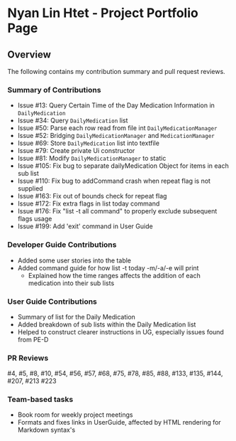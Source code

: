 # Nyan Lin Htet - Project Portfolio Page

## Overview
The following contains my contribution summary and pull request reviews.

### Summary of Contributions
- Issue #13: Query Certain Time of the Day Medication Information in `DailyMedication`
- Issue #34: Query `DailyMedication` list
- Issue #50: Parse each row read from file int `DailyMedicationManager`
- Issue #52: Bridging `DailyMedicationManager` and `MedicationManager`
- Issue #69: Store `DailyMedication` list into textfile
- Issue #79: Create private Ui constructor
- Issue #81: Modify `DailyMedicationManager` to static
- Issue #105: Fix bug to separate dailyMedication Object for items in each sub list
- Issue #110: Fix bug to addCommand crash when repeat flag is not supplied
- Issue #163: Fix out of bounds check for repeat flag
- Issue #172: Fix extra flags in list today command 
- Issue #176: Fix "list -t all command" to properly exclude subsequent flags usage
- Issue #199: Add 'exit' command in User Guide


### Developer Guide Contributions
- Added some user stories into the table
- Added command guide for  how list -t today -m/-a/-e will print
  - Explained how the time ranges affects the addition of each medication into their sub lists

### User Guide Contributions
- Summary of list for the Daily Medication
- Added breakdown of sub lists within the Daily Medication list
- Helped to construct clearer instructions in UG, especially issues found from PE-D

### PR Reviews
#4, #5, #8, #10, #54, #56, #57, #68, #75, #78, #85, #88, #133, #135, #144, #207, #213 #223

### Team-based tasks
- Book room for weekly project meetings
- Formats and fixes links in UserGuide, affected by HTML rendering for Markdown syntax's